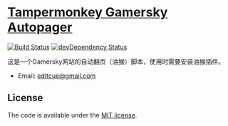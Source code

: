 # [Tampermonkey Gamersky Autopager](https://github.com/editcue/TampermonkeyGamerskyAutopager)

[![Build Status](https://travis-ci.org/h5bp/html5-boilerplate.svg)](https://travis-ci.org/h5bp/html5-boilerplate)
[![devDependency Status](https://david-dm.org/h5bp/html5-boilerplate/dev-status.svg)](https://david-dm.org/h5bp/html5-boilerplate#info=devDependencies)

这是一个Gamersky网站的自动翻页（油猴）脚本，使用时需要安装油猴插件。

* Email: [editcue@gmail.com](editcue@gmail.com)


## License

The code is available under the [MIT license](LICENSE.txt).
